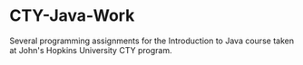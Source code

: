 # CTY-Java-Work

Several programming assignments for the Introduction to Java course taken at John's Hopkins University CTY program. 
